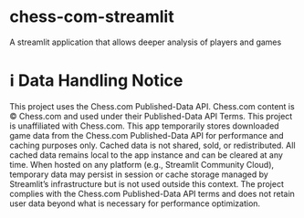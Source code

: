 # chess-com-streamlit
A streamlit application that allows deeper analysis of players and games

# ℹ️ Data Handling Notice
This project uses the Chess.com Published-Data API. Chess.com content is © Chess.com and used under their Published-Data API Terms. This project is unaffiliated with Chess.com.
This app temporarily stores downloaded game data from the Chess.com Published-Data API for performance and caching purposes only.
Cached data is not shared, sold, or redistributed.
All cached data remains local to the app instance and can be cleared at any time.
When hosted on any platform (e.g., Streamlit Community Cloud), temporary data may persist in session or cache storage managed by Streamlit’s infrastructure but is not used outside this context.
The project complies with the Chess.com Published-Data API terms and does not retain user data beyond what is necessary for performance optimization.

